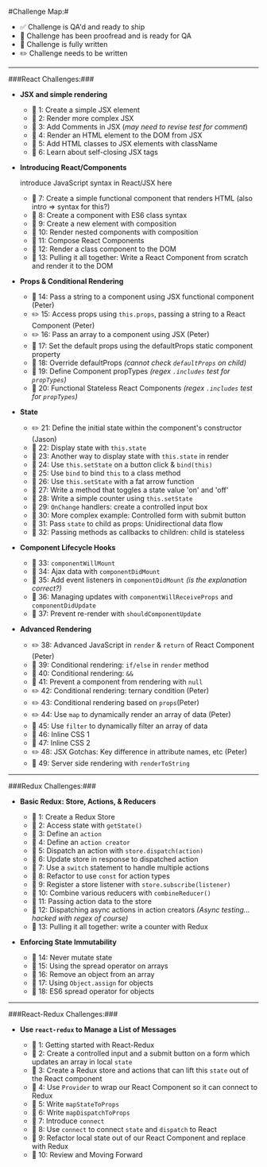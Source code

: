 #Challenge Map:#

- :white_check_mark: Challenge is QA'd and ready to ship
- :blue_book: Challenge has been proofread and is ready for QA
- :pencil: Challenge is fully written
- :pencil2: Challenge needs to be written

---

###React Challenges:###

- **JSX and simple rendering**

  - :blue_book: 1: Create a simple JSX element
  - :blue_book: 2: Render more complex JSX
  - :blue_book: 3: Add Comments in JSX (*may need to revise test for comment*)
  - :blue_book: 4: Render an HTML element to the DOM from JSX
  - :blue_book: 5: Add HTML classes to JSX elements with className
  - :blue_book: 6: Learn about self-closing JSX tags

- **Introducing React/Components**

  introduce JavaScript syntax in React/JSX here

  - :blue_book: 7: Create a simple functional component that renders HTML (also intro => syntax for this?)
  - :blue_book: 8: Create a component with ES6 class syntax
  - :blue_book: 9: Create a new element with composition
  - :blue_book: 10: Render nested components with composition
  - :blue_book: 11: Compose React Components
  - :blue_book: 12: Render a class component to the DOM
  - :blue_book: 13: Pulling it all together: Write a React Component from scratch and render it to the DOM

- **Props & Conditional Rendering**

  - :blue_book: 14: Pass a string to a component using JSX functional component (Peter)
  - :pencil2: 15: Access props using `this.props`, passing a string to a React Component (Peter)
  - :pencil2: 16: Pass an array to a component using JSX (Peter)
  - :blue_book: 17: Set the default props using the defaultProps static component property
  - :blue_book: 18: Override defaultProps *(cannot check `defaultProps` on child)*
  - :blue_book: 19: Define Component propTypes *(regex `.includes` test for `propTypes`)*
  - :blue_book: 20: Functional Stateless React Components *(regex `.includes` test for `propTypes`)*

- **State**

  - :pencil2: 21: Define the initial state within the component's constructor (Jason)
  - :blue_book: 22: Display state with `this.state`
  - :blue_book: 23: Another way to display state with `this.state` in render
  - :blue_book: 24: Use `this.setState` on a button click & `bind(this)`
  - :blue_book: 25: Use `bind` to bind `this` to a class method
  - :blue_book: 26: Use `this.setState` with a fat arrow function
  - :blue_book: 27: Write a method that toggles a state value 'on' and 'off'
  - :blue_book: 28: Write a simple counter using `this.setState`
  - :blue_book: 29: `OnChange` handlers: create a controlled input box
  - :blue_book: 30: More complex example: Controlled form with submit button
  - :blue_book: 31: Pass `state` to child as props: Unidirectional data flow
  - :blue_book: 32: Passing methods as callbacks to children: child is stateless

- **Component Lifecycle Hooks**

  - :blue_book: 33: `componentWillMount`
  - :blue_book: 34: Ajax data with `componentDidMount`
  - :blue_book: 35: Add event listeners in `componentDidMount` *(is the explanation correct?)*
  - :blue_book: 36: Managing updates with `componentWillReceiveProps` and `componentDidUpdate`
  - :blue_book: 37: Prevent re-render with `shouldComponentUpdate`

- **Advanced Rendering**

  - :pencil2: 38: Advanced JavaScript in `render` & `return` of React Component (Peter)
  - :pencil: 39: Conditional rendering: `if/else` in `render` method
  - :pencil: 40: Conditional rendering: `&&`
  - :pencil: 41: Prevent a component from rendering with `null`
  - :pencil2: 42: Conditional rendering: ternary condition (Peter)
  - :pencil2: 43: Conditional rendering based on `props`(Peter)
  - :pencil2: 44: Use `map` to dynamically render an array of data (Peter)
  - :pencil: 45: Use `filter` to dynamically filter an array of data
  - :pencil: 46: Inline CSS 1
  - :pencil: 47: Inline CSS 2
  - :pencil2: 48: JSX Gotchas: Key difference in attribute names, etc (Peter)
  - :pencil: 49: Server side rendering with `renderToString`

---

###Redux Challenges:###

- **Basic Redux: Store, Actions, & Reducers**

  - :blue_book: 1: Create a Redux Store
  - :blue_book: 2: Access state with `getState()`
  - :blue_book: 3: Define an `action`
  - :blue_book: 4: Define an `action creator`
  - :blue_book: 5: Dispatch an action with `store.dispatch(action)`
  - :blue_book: 6: Update store in response to dispatched action
  - :blue_book: 7: Use a `switch` statement to handle multiple actions
  - :blue_book: 8: Refactor to use `const` for action types
  - :blue_book: 9: Register a store listener with `store.subscribe(listener)`
  - :blue_book: 10: Combine various reducers with `combineReducer()`
  - :blue_book: 11: Passing action data to the store
  - :blue_book: 12: Dispatching async actions in action creators *(Async testing... hacked with regex of course)*
  - :blue_book: 13: Pulling it all together: write a counter with Redux

- **Enforcing State Immutability**

  - :blue_book: 14: Never mutate state
  - :blue_book: 15: Using the spread operator on arrays
  - :blue_book: 16: Remove an object from an array
  - :blue_book: 17: Using `Object.assign` for objects
  - :blue_book: 18: ES6 spread operator for objects

---

###React-Redux Challenges:###

- **Use `react-redux` to Manage a List of Messages**

  - :blue_book: 1: Getting started with React-Redux
  - :blue_book: 2: Create a controlled input and a submit button on a form which updates an array in local `state`
  - :blue_book: 3: Create a Redux store and actions that can lift this `state` out of the React component
  - :blue_book: 4: Use `Provider` to wrap our React Component so it can connect to Redux
  - :blue_book: 5: Write `mapStateToProps`
  - :blue_book: 6: Write `mapDispatchToProps`
  - :blue_book: 7: Introduce `connect`
  - :blue_book: 8: Use `connect` to connect `state` and `dispatch` to React
  - :blue_book: 9: Refactor local state out of our React Component and replace with Redux
  - :blue_book: 10: Review and Moving Forward


